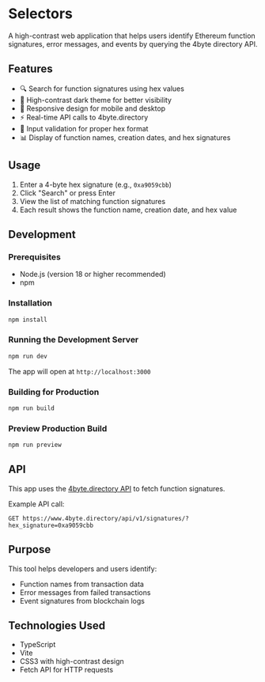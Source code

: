 # Selectors

A high-contrast web application that helps users identify Ethereum function signatures, error messages, and events by querying the 4byte directory API.

## Features

- 🔍 Search for function signatures using hex values
- 🎨 High-contrast dark theme for better visibility
- 📱 Responsive design for mobile and desktop
- ⚡ Real-time API calls to 4byte.directory
- 🎯 Input validation for proper hex format
- 📊 Display of function names, creation dates, and hex signatures

## Usage

1. Enter a 4-byte hex signature (e.g., `0xa9059cbb`)
2. Click "Search" or press Enter
3. View the list of matching function signatures
4. Each result shows the function name, creation date, and hex value

## Development

### Prerequisites

- Node.js (version 18 or higher recommended)
- npm

### Installation

```bash
npm install
```

### Running the Development Server

```bash
npm run dev
```

The app will open at `http://localhost:3000`

### Building for Production

```bash
npm run build
```

### Preview Production Build

```bash
npm run preview
```

## API

This app uses the [4byte.directory API](https://www.4byte.directory/api/v1/signatures/) to fetch function signatures.

Example API call:
```
GET https://www.4byte.directory/api/v1/signatures/?hex_signature=0xa9059cbb
```

## Purpose

This tool helps developers and users identify:
- Function names from transaction data
- Error messages from failed transactions
- Event signatures from blockchain logs

## Technologies Used

- TypeScript
- Vite
- CSS3 with high-contrast design
- Fetch API for HTTP requests 